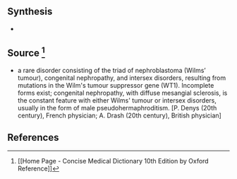 ## Synthesis
- 
## Source [^1]
- a rare disorder consisting of the triad of nephroblastoma (Wilms’ tumour), congenital nephropathy, and intersex disorders, resulting from mutations in the Wilm's tumour suppressor gene (WT1). Incomplete forms exist; congenital nephropathy, with diffuse mesangial sclerosis, is the constant feature with either Wilms' tumour or intersex disorders, usually in the form of male pseudohermaphroditism. \[P. Denys (20th century), French physician; A. Drash (20th century), British physician]
## References

[^1]: [[Home Page - Concise Medical Dictionary 10th Edition by Oxford Reference]]